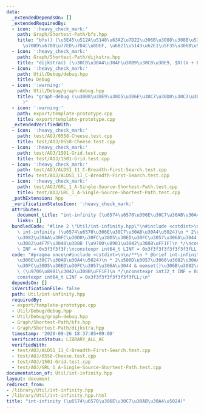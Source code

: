 ```yaml
---
data:
  _extendedDependsOn: []
  _extendedRequiredBy:
  - icon: ':heavy_check_mark:'
    path: Graph/Shortest-Path/bfs.hpp
    title: "bfs() (\u5E45\u512A\u5148\u63A2\u7D22\u306B\u3088\u308B\u5358\u4E00\u59CB\
      \u70B9\u6700\u77ED\u7D4C\u8DEF, \u6B21\u5143\u62E1\u5F35\u306B\u5BFE\u5FDC)"
  - icon: ':heavy_check_mark:'
    path: Graph/Shortest-Path/dijkstra.hpp
    title: "dijkstra() (\u30C0\u30A4\u30AF\u30B9\u30C8\u30E9, $O((V + E)\\log V)$)"
  - icon: ':heavy_check_mark:'
    path: Util/Debug/debug.hpp
    title: Debug
  - icon: ':warning:'
    path: Util/Debug/graph-debug.hpp
    title: "graph-debug (\u30B0\u30E9\u30D5\u306E\u30C7\u30D0\u30C3\u30B0\u51FA\u529B\
      )"
  - icon: ':warning:'
    path: export/template-prototype.cpp
    title: export/template-prototype.cpp
  _extendedVerifiedWith:
  - icon: ':heavy_check_mark:'
    path: test/AOJ/0558-Cheese.test.cpp
    title: test/AOJ/0558-Cheese.test.cpp
  - icon: ':heavy_check_mark:'
    path: test/AOJ/1501-Grid.test.cpp
    title: test/AOJ/1501-Grid.test.cpp
  - icon: ':heavy_check_mark:'
    path: test/AOJ/ALDS1_11_C-Breadth-First-Search.test.cpp
    title: test/AOJ/ALDS1_11_C-Breadth-First-Search.test.cpp
  - icon: ':heavy_check_mark:'
    path: test/AOJ/GRL_1_A-Single-Source-Shortest-Path.test.cpp
    title: test/AOJ/GRL_1_A-Single-Source-Shortest-Path.test.cpp
  _pathExtension: hpp
  _verificationStatusIcon: ':heavy_check_mark:'
  attributes:
    document_title: "int-infinity (\u6574\u6570\u306E\u30C7\u30AB\u30A4\u5024)"
    links: []
  bundledCode: "#line 2 \"Util/int-infinity.hpp\"\n#include <cstdint>\n\n/**\n * @brief\
    \ int-infinity (\u6574\u6570\u306E\u30C7\u30AB\u30A4\u5024)\n * 2\u500D\u3057\u3066\
    \u3082\u30AA\u30FC\u30D0\u30FC\u30D5\u30ED\u30FC\u3057\u306A\u3044 & memset()\u306B\
    \u3082\u4F7F\u3048\u308B (\u9700\u8981\u3042\u308B\uFF1F)\n */\nconstexpr int32_t\
    \ INF = 0x3f3f3f3f;\nconstexpr int64_t LINF = 0x3f3f3f3f3f3f3f3fLL;\n"
  code: "#pragma once\n#include <cstdint>\n\n/**\n * @brief int-infinity (\u6574\u6570\
    \u306E\u30C7\u30AB\u30A4\u5024)\n * 2\u500D\u3057\u3066\u3082\u30AA\u30FC\u30D0\
    \u30FC\u30D5\u30ED\u30FC\u3057\u306A\u3044 & memset()\u306B\u3082\u4F7F\u3048\u308B\
    \ (\u9700\u8981\u3042\u308B\uFF1F)\n */\nconstexpr int32_t INF = 0x3f3f3f3f;\n\
    constexpr int64_t LINF = 0x3f3f3f3f3f3f3f3fLL;\n"
  dependsOn: []
  isVerificationFile: false
  path: Util/int-infinity.hpp
  requiredBy:
  - export/template-prototype.cpp
  - Util/Debug/debug.hpp
  - Util/Debug/graph-debug.hpp
  - Graph/Shortest-Path/bfs.hpp
  - Graph/Shortest-Path/dijkstra.hpp
  timestamp: '2020-09-26 18:37:05+09:00'
  verificationStatus: LIBRARY_ALL_AC
  verifiedWith:
  - test/AOJ/ALDS1_11_C-Breadth-First-Search.test.cpp
  - test/AOJ/0558-Cheese.test.cpp
  - test/AOJ/1501-Grid.test.cpp
  - test/AOJ/GRL_1_A-Single-Source-Shortest-Path.test.cpp
documentation_of: Util/int-infinity.hpp
layout: document
redirect_from:
- /library/Util/int-infinity.hpp
- /library/Util/int-infinity.hpp.html
title: "int-infinity (\u6574\u6570\u306E\u30C7\u30AB\u30A4\u5024)"
---
```

